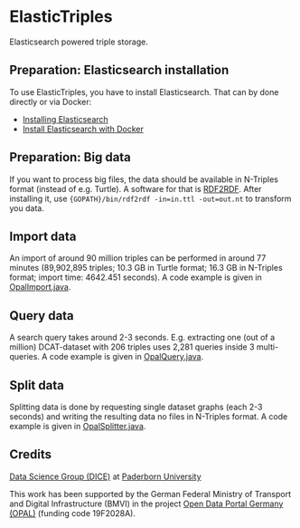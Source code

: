 # ElasticTriples

Elasticsearch powered triple storage.


## Preparation: Elasticsearch installation

To use ElasticTriples, you have to install Elasticsearch.
That can by done directly or via Docker:  
 
* [Installing Elasticsearch](https://www.elastic.co/guide/en/elasticsearch/reference/current/install-elasticsearch.html)
* [Install Elasticsearch with Docker](https://www.elastic.co/guide/en/elasticsearch/reference/current/docker.html)


## Preparation: Big data

If you want to process big files, the data should be available in N-Triples format (instead of e.g. Turtle).
A software for that is [RDF2RDF](https://github.com/knakk/rdf2rdf).
After installing it, use `{GOPATH}/bin/rdf2rdf -in=in.ttl -out=out.nt` to transform you data.


## Import data

An import of around 90 million triples can be performed in around 77 minutes
(89,902,895 triples; 10.3 GB in Turtle format; 16.3 GB in N-Triples format; import time: 4642.451 seconds).
A code example is given in [OpalImport.java](src/main/java/org/dice_research/opal/elastictriples/opal/OpalImport.java).


## Query data

A search query takes around 2-3 seconds. E.g. extracting one (out of a million) DCAT-dataset with 206 triples uses 2,281 queries inside 3 multi-queries. 
A code example is given in [OpalQuery.java](src/main/java/org/dice_research/opal/elastictriples/opal/OpalQuery.java).


## Split data

Splitting data is done by requesting single dataset graphs (each 2-3 seconds) and writing the resulting data no files in N-Triples format.
A code example is given in [OpalSplitter.java](src/main/java/org/dice_research/opal/elastictriples/opal/OpalSplitter.java).


## Credits

[Data Science Group (DICE)](https://dice-research.org/) at [Paderborn University](https://www.uni-paderborn.de/)

This work has been supported by the German Federal Ministry of Transport and Digital Infrastructure (BMVI) in the project [Open Data Portal Germany (OPAL)](http://projekt-opal.de/) (funding code 19F2028A).

